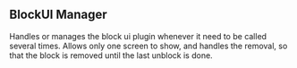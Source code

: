 BlockUI Manager
----

Handles or manages the block ui plugin whenever it need to be called several times.
Allows only one screen to show, and handles the removal, so that the block is removed until the last unblock is done.

